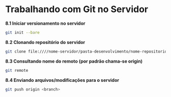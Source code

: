 # Trabalhando com Git no Servidor

**8.1 Iniciar versionamento no servidor**
```bash
git init --bare
```
**8.2 Clonando repositório do servidor**
```bash
git clone file:////nome-servidor/pasta-desenvolvimento/nome-repositorio
```
**8.3 Consultando nome do remoto (por padrão chama-se origin)**
```bash
git remote
```
**8.4 Enviando arquivos/modificações para o servidor**
```bash
git push origin <branch>
```
